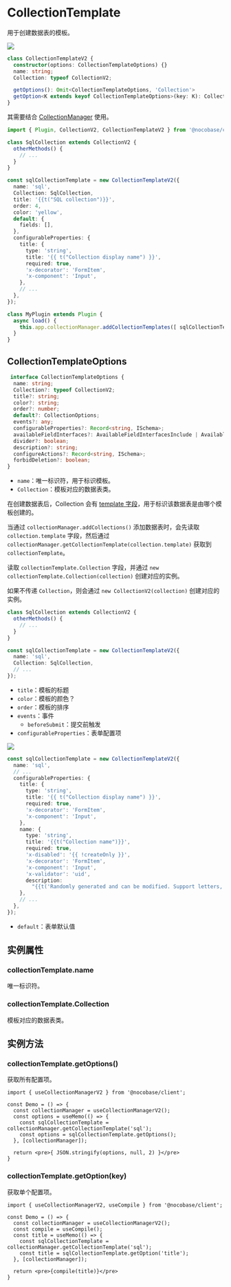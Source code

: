 # CollectionTemplate

用于创建数据表的模板。

![](./images/collection-template.png)

```ts
class CollectionTemplateV2 {
  constructor(options: CollectionTemplateOptions) {}
  name: string;
  Collection: typeof CollectionV2;

  getOptions(): Omit<CollectionTemplateOptions, 'Collection'>
  getOption<K extends keyof CollectionTemplateOptions>(key: K): CollectionTemplateOptions[K]
}
```

其需要结合 [CollectionManager](/core/collection/collection-manager#cmaddcollectiontemplatestemplates) 使用。

```ts
import { Plugin, CollectionV2, CollectionTemplateV2 } from '@nocobase/client';

class SqlCollection extends CollectionV2 {
  otherMethods() {
    // ...
  }
}

const sqlCollectionTemplate = new CollectionTemplateV2({
  name: 'sql',
  Collection: SqlCollection,
  title: '{{t("SQL collection")}}',
  order: 4,
  color: 'yellow',
  default: {
    fields: [],
  },
  configurableProperties: {
    title: {
      type: 'string',
      title: '{{ t("Collection display name") }}',
      required: true,
      'x-decorator': 'FormItem',
      'x-component': 'Input',
    },
    // ...
  },
});

class MyPlugin extends Plugin {
  async load() {
    this.app.collectionManager.addCollectionTemplates([ sqlCollectionTemplate ]);
  }
}
```

## CollectionTemplateOptions

```ts
 interface CollectionTemplateOptions {
  name: string;
  Collection?: typeof CollectionV2;
  title?: string;
  color?: string;
  order?: number;
  default?: CollectionOptions;
  events?: any;
  configurableProperties?: Record<string, ISchema>;
  availableFieldInterfaces?: AvailableFieldInterfacesInclude | AvailableFieldInterfacesExclude;
  divider?: boolean;
  description?: string;
  configureActions?: Record<string, ISchema>;
  forbidDeletion?: boolean;
}
```

- `name`：唯一标识符，用于标识模板。
- `Collection`：模板对应的数据表类。

在创建数据表后，Collection 会有 [template 字段](/core/collection/collection#collectionoptions)，用于标识该数据表是由哪个模板创建的。

当通过 `collectionManager.addCollections()` 添加数据表时，会先读取 `collection.template` 字段，然后通过 `collectionManager.getCollectionTemplate(collection.template)` 获取到 `collectionTemplate`。

读取 `collectionTemplate.Collection` 字段，并通过 `new collectionTemplate.Collection(collection)` 创建对应的实例。

如果不传递 `Collection`，则会通过 `new CollectionV2(collection)` 创建对应的实例。

```ts
class SqlCollection extends CollectionV2 {
  otherMethods() {
    // ...
  }
}

const sqlCollectionTemplate = new CollectionTemplateV2({
  name: 'sql',
  Collection: SqlCollection,
  // ...
});
```

- `title`：模板的标题
- `color`：模板的颜色？
- `order`：模板的排序
- `events`：事件
  - `beforeSubmit`：提交前触发
- `configurableProperties`：表单配置项

![](./images//collection-template-form.png)

```ts
const sqlCollectionTemplate = new CollectionTemplateV2({
  name: 'sql',
  // ...
  configurableProperties: {
    title: {
      type: 'string',
      title: '{{ t("Collection display name") }}',
      required: true,
      'x-decorator': 'FormItem',
      'x-component': 'Input',
    },
    name: {
      type: 'string',
      title: '{{t("Collection name")}}',
      required: true,
      'x-disabled': '{{ !createOnly }}',
      'x-decorator': 'FormItem',
      'x-component': 'Input',
      'x-validator': 'uid',
      description:
        "{{t('Randomly generated and can be modified. Support letters, numbers and underscores, must start with an letter.')}}",
    },
    // ...
  },
});
```

- `default`：表单默认值

## 实例属性

### collectionTemplate.name

唯一标识符。

### collectionTemplate.Collection

模板对应的数据表类。

## 实例方法

### collectionTemplate.getOptions()

获取所有配置项。

```tsx | pure
import { useCollectionManagerV2 } from '@nocobase/client';

const Demo = () => {
  const collectionManager = useCollectionManagerV2();
  const options = useMemo(() => {
    const sqlCollectionTemplate = collectionManager.getCollectionTemplate('sql');
    const options = sqlCollectionTemplate.getOptions();
  }, [collectionManager]);

  return <pre>{ JSON.stringify(options, null, 2) }</pre>
}
```

### collectionTemplate.getOption(key)

获取单个配置项。

```tsx | pure
import { useCollectionManagerV2, useCompile } from '@nocobase/client';

const Demo = () => {
  const collectionManager = useCollectionManagerV2();
  const compile = useCompile();
  const title = useMemo(() => {
    const sqlCollectionTemplate = collectionManager.getCollectionTemplate('sql');
    const title = sqlCollectionTemplate.getOption('title');
  }, [collectionManager]);

  return <pre>{compile(title)}</pre>
}
```
